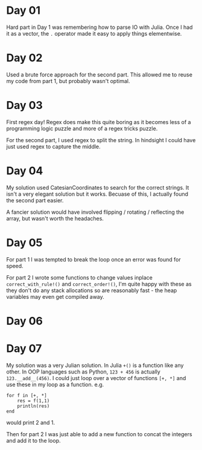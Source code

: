 # Day 01
Hard part in Day 1 was remembering how to parse IO with Julia. Once I had it as a vector, the `.` operator made it easy to apply things elementwise.

# Day 02
Used a brute force approach for the second part. This allowed me to reuse my code from part 1, but probably wasn't optimal.

# Day 03
First regex day! Regex does make this quite boring as it becomes less of a programming logic puzzle and more of a regex tricks puzzle.

For the second part, I used regex to split the string. In hindsight I could have just used regex to capture the middle.

# Day 04
My solution used CatesianCoordinates to search for the correct strings. It isn't a very elegant solution but it works. Becuase of this, I actually found the second part easier.

A fancier solution would have involved flipping / rotating / reflecting the array, but wasn't worth the headaches.

# Day 05

For part 1 I was tempted to break the loop once an error was found for speed. 

For part 2 I wrote some functions to change values inplace `correct_with_rule!()` and `correct_order!()`, I'm quite happy with these as they don't do any stack allocations so are reasonably fast - the heap variables may even get compiled away.

# Day 06

# Day 07

My solution was a very Julian solution. In Julia `+()` is a function like any other. In OOP languages such as Python, `123 + 456` is actually `123.__add__(456)`. I could just loop over a vector of functions `[+, *]` and use these in my loop as a function. e.g.

```
for f in [+, *]
    res = f(1,1)
    println(res)
end
```
would print 2 and 1.

Then for part 2 I was just able to add a new function to concat the integers and add it to the loop.